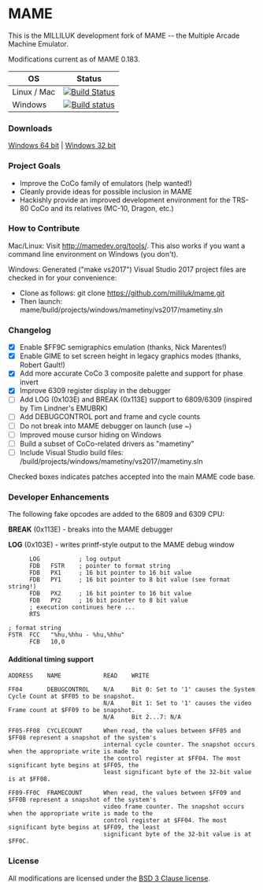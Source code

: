# MAME

This is the MILLILUK development fork of MAME -- the Multiple Arcade Machine Emulator.

Modifications current as of MAME 0.183.

| OS | Status | 
| --- |:---:| 
| Linux / Mac | [![Build Status](https://travis-ci.org/milliluk/mame.svg?branch=master)](https://travis-ci.org/milliluk/mame) |
| Windows | [![Build status](https://ci.appveyor.com/api/projects/status/3mf0eo75hsaoj2ox/branch/master?svg=true)](https://ci.appveyor.com/project/milliluk/mame/branch/master) |

### Downloads

[Windows 64 bit](https://ci.appveyor.com/api/projects/milliluk/mame/artifacts/cocomame.zip?job=Platform%3A%20x64) |
[Windows 32 bit](https://ci.appveyor.com/api/projects/milliluk/mame/artifacts/cocomame.zip?job=Platform%3A%20Win32)

### Project Goals

* Improve the CoCo family of emulators (help wanted!)
* Cleanly provide ideas for possible inclusion in MAME
* Hackishly provide an improved development environment for the TRS-80 CoCo and its relatives (MC-10, Dragon, etc.)

### How to Contribute

Mac/Linux: Visit <http://mamedev.org/tools/>. This also works if you want a command line environment on Windows (you don't).

Windows: Generated ("make vs2017") Visual Studio 2017 project files are checked in for your convenience:

- Clone as follows: git clone https://github.com/milliluk/mame.git
- Then launch: mame/build/projects/windows/mametiny/vs2017/mametiny.sln

### Changelog

- [x] Enable $FF9C semigraphics emulation (thanks, Nick Marentes!)
- [x] Enable GIME to set screen height in legacy graphics modes (thanks, Robert Gault!)
- [x] Add more accurate CoCo 3 composite palette and support for phase invert
- [x] Improve 6309 register display in the debugger
- [ ] Add LOG (0x103E) and BREAK (0x113E) support to 6809/6309 (inspired by Tim Lindner's EMUBRK)
- [ ] Add DEBUGCONTROL port and frame and cycle counts
- [ ] Do not break into MAME debugger on launch (use ~)
- [ ] Improved mouse cursor hiding on Windows
- [ ] Build a subset of CoCo-related drivers as "mametiny"
- [ ] Include Visual Studio build files: /build/projects/windows/mametiny/vs2017/mametiny.sln

Checked boxes indicates patches accepted into the main MAME code base.

### Developer Enhancements

The following fake opcodes are added to the 6809 and 6309 CPU:

**BREAK** (0x113E) - breaks into the MAME debugger

**LOG** (0x103E) - writes printf-style output to the MAME debug window

          LOG           ; log output
          FDB   FSTR    ; pointer to format string
          FDB   PX1     ; 16 bit pointer to 16 bit value
          FDB   PY1     ; 16 bit pointer to 8 bit value (see format string!)
          FDB   PX2     ; 16 bit pointer to 16 bit value
          FDB   PY2     ; 16 bit pointer to 8 bit value
          ; execution continues here ...
          RTS
            
    ; format string
    FSTR  FCC   "%hu,%hhu - %hu,%hhu"
          FCB   10,0

#### Additional timing support

    ADDRESS    NAME            READ    WRITE

    FF04       DEBUGCONTROL    N/A     Bit 0: Set to '1' causes the System Cycle Count at $FF05 to be snapshot.
                               N/A     Bit 1: Set to '1' causes the video Frame count at $FF09 to be snapshot.
                               N/A     Bit 2...7: N/A

    FF05-FF08  CYCLECOUNT      When read, the values between $FF05 and $FF08 represent a snapshot of the system's 
                               internal cycle counter. The snapshot occurs when the appropriate write is made to 
                               the control register at $FF04. The most significant byte begins at $FF05, the 
                               least significant byte of the 32-bit value is at $FF08.

    FF09-FF0C  FRAMECOUNT      When read, the values between $FF09 and $FF0B represent a snapshot of the system's
                               video frame counter. The snapshot occurs when the appropriate write is made to the
                               control register at $FF04. The most significant byte begins at $FF09, the least
                               significant byte of the 32-bit value is at $FF0C.

### License

All modifications are licensed under the [BSD 3 Clause license](http://opensource.org/licenses/BSD-3-Clause).

